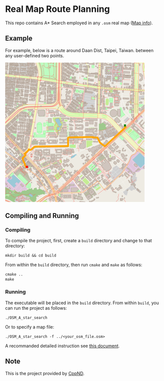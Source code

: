 # Real Map Route Planning

This repo contains A\* Search employed in any `.osm` real map ([Map info](https://www.openstreetmap.org/)).

## Example

For example, below is a route around Daan Dist, Taipei, Taiwan. between any user-defined two points.   

<img src="sample/ntu_route_15_25_85_55.png" width="450" height="450" />

## Compiling and Running

### Compiling
To compile the project, first, create a `build` directory and change to that directory:
```
mkdir build && cd build
```
From within the `build` directory, then run `cmake` and `make` as follows:
```
cmake ..
make
```
### Running
The executable will be placed in the `build` directory. From within `build`, you can run the project as follows:
```
./OSM_A_star_search
```
Or to specify a map file:
```
./OSM_A_star_search -f ../<your_osm_file.osm>
```
A recommanded detailed instruction see [this document](https://github.com/dbecad/CppND-Route-Planning-Project/blob/master/Ubuntu16.4_Install.md).

## Note

This is the project provided by [CppND](https://github.com/udacity/CppND-Route-Planning-Project).

